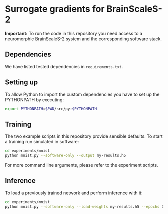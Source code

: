 # Surrogate gradients for BrainScaleS-2

**Important:** To run the code in this repository you need access to a neuromorphic BrainScaleS-2 system and the corresponding software stack.


## Dependencies

We have listed tested dependencies in `requirements.txt`.


## Setting up

To allow Python to import the custom dependencies you have to set up the PYTHONPATH by executing:

```Bash
export PYTHONPATH=$PWD/src/py:$PYTHONPATH
```


## Training

The two example scripts in this repository provide sensible defaults.
To start a training run simulated in software:

```Bash
cd experiments/mnist
python mnist.py --software-only --output my-results.h5
```

For more command line arguments, please refer to the experiment scripts.


## Inference

To load a previously trained network and perform inference with it:

```Bash
cd experiments/mnist
python mnist.py --software-only --load-weights my-results.h5 --epochs 0
```

